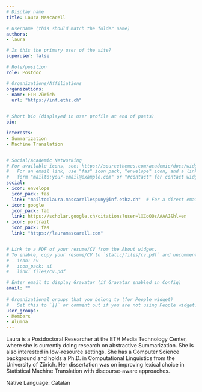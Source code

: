```yaml
---
# Display name
title: Laura Mascarell

# Username (this should match the folder name)
authors:
- laura

# Is this the primary user of the site?
superuser: false

# Role/position
role: Postdoc

# Organizations/Affiliations
organizations:
- name: ETH Zürich
  url: "https://inf.ethz.ch"


# Short bio (displayed in user profile at end of posts)
bio: 

interests:
- Summarization
- Machine Translation


# Social/Academic Networking
# For available icons, see: https://sourcethemes.com/academic/docs/widgets/#icons
#   For an email link, use "fas" icon pack, "envelope" icon, and a link in the
#   form "mailto:your-email@example.com" or "#contact" for contact widget.
social:
- icon: envelope
  icon_pack: fas
  link: "mailto:laura.mascarellespuny@inf.ethz.ch"  # For a direct email link, use "mailto:test@example.org".
- icon: google
  icon_pack: fab
  link: https://scholar.google.ch/citations?user=lXCoOOsAAAAJ&hl=en
- icon: portrait
  icon_pack: fas
  link: "https://lauramascarell.com"


# Link to a PDF of your resume/CV from the About widget.
# To enable, copy your resume/CV to `static/files/cv.pdf` and uncomment the lines below.  
# - icon: cv
#   icon_pack: ai
#   link: files/cv.pdf 

# Enter email to display Gravatar (if Gravatar enabled in Config)
email: ""
  
# Organizational groups that you belong to (for People widget)
#   Set this to `[]` or comment out if you are not using People widget.  
user_groups:
- Members
- Alumna
---
```

Laura is a Postdoctoral Researcher at the ETH Media Technology Center, where she is currently doing research on abstractive Summarization. She is also interested in low-resource settings. She has a Computer Science background and holds a Ph.D. in Computational Linguistics from the University of Zürich. Her dissertation was on improving lexical choice in Statistical Machine Translation with discourse-aware approaches.

Native Language: Catalan
